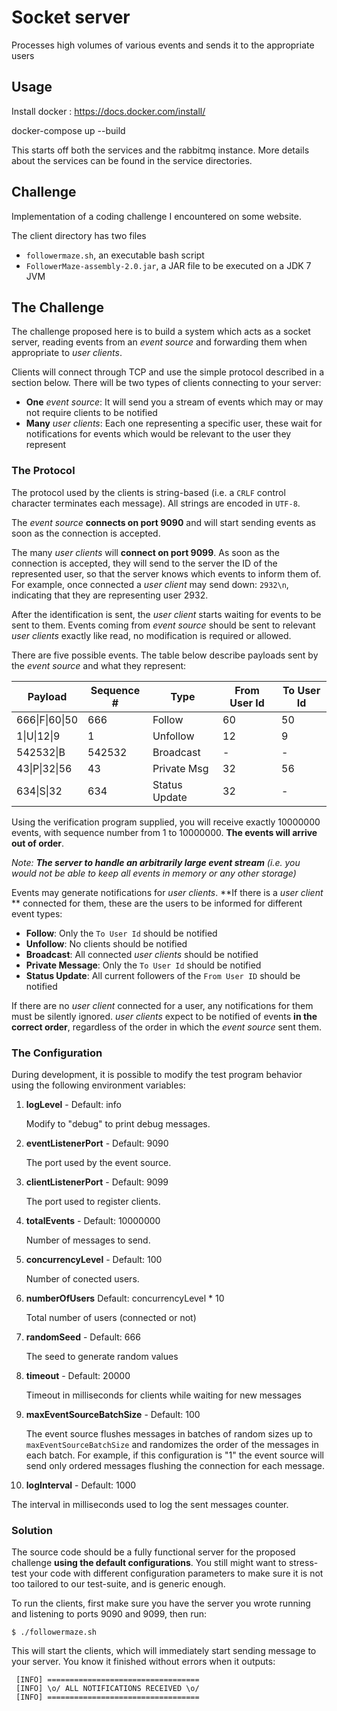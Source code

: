 # Socket server
Processes high volumes of various events and sends it to the appropriate users


## Usage
Install docker : https://docs.docker.com/install/

docker-compose up --build

This starts off both the services and the rabbitmq instance.
More details about the services can be found in the service directories.


## Challenge

Implementation of a coding challenge I encountered on some website.

The client directory has two files

* `followermaze.sh`, an executable bash script
* `FollowerMaze-assembly-2.0.jar`, a JAR file to be executed on a JDK 7 JVM

## The Challenge

The challenge proposed here is to build a system which acts as a socket
server, reading events from an _event source_ and forwarding them when
appropriate to _user clients_.

Clients will connect through TCP and use the simple protocol described in a
section below. There will be two types of clients connecting to your server:

* **One** _event source_: It will send you a
  stream of events which may or may not require clients to be notified
* **Many** _user clients_: Each one representing a specific user,
  these wait for notifications for events which would be relevant to the
  user they represent

### The Protocol

The protocol used by the clients is string-based (i.e. a `CRLF` control
character terminates each message). All strings are encoded in `UTF-8`.

The _event source_ **connects on port 9090** and will start sending
events as soon as the connection is accepted.

The many _user clients_ will **connect on port 9099**. As soon
as the connection is accepted, they will send to the server the ID of
the represented user, so that the server knows which events to
inform them of. For example, once connected a _user client_ may send down:
`2932\n`, indicating that they are representing user 2932.

After the identification is sent, the _user client_ starts waiting for
events to be sent to them. Events coming from _event source_ should be
sent to relevant _user clients_ exactly like read, no modification is
required or allowed.

There are five possible events. The table below describe payloads
sent by the _event source_ and what they represent:

| Payload        | Sequence # | Type          | From User Id | To User Id |
| -------------- | ---------- | ------------- | ------------ | ---------- |
| 666\|F\|60\|50 | 666        | Follow        | 60           | 50         |
| 1\|U\|12\|9    | 1          | Unfollow      | 12           | 9          |
| 542532\|B      | 542532     | Broadcast     | -            | -          |
| 43\|P\|32\|56  | 43         | Private Msg   | 32           | 56         |
| 634\|S\|32     | 634        | Status Update | 32           | -          |

Using the verification program supplied, you will receive exactly 10000000 events,
with sequence number from 1 to 10000000. **The events will arrive out of order**.

_Note: **The server to handle an arbitrarily large event stream**
(i.e. you would not be able to keep all events in memory or any other storage)_

Events may generate notifications for _user clients_. **If there is a
_user client_ ** connected for them, these are the users to be
informed for different event types:

* **Follow**: Only the `To User Id` should be notified
* **Unfollow**: No clients should be notified
* **Broadcast**: All connected _user clients_ should be notified
* **Private Message**: Only the `To User Id` should be notified
* **Status Update**: All current followers of the `From User ID` should be notified

If there are no _user client_ connected for a user, any notifications
for them must be silently ignored. _user clients_ expect to be notified of
events **in the correct order**, regardless of the order in which the
_event source_ sent them.

### The Configuration

During development, it is possible to modify the test program behavior using the
following environment variables:

1.  **logLevel** - Default: info

    Modify to "debug" to print debug messages.

2.  **eventListenerPort** - Default: 9090

    The port used by the event source.

3.  **clientListenerPort** - Default: 9099

    The port used to register clients.

4.  **totalEvents** - Default: 10000000

    Number of messages to send.

5.  **concurrencyLevel** - Default: 100

    Number of conected users.

6.  **numberOfUsers** Default: concurrencyLevel \* 10

    Total number of users (connected or not)

7.  **randomSeed** - Default: 666

    The seed to generate random values

8.  **timeout** - Default: 20000

    Timeout in milliseconds for clients while waiting for new messages

9.  **maxEventSourceBatchSize** - Default: 100

    The event source flushes messages in batches of random sizes up to `maxEventSourceBatchSize` and randomizes the order of
    the messages in each batch. For example, if this configuration is "1" the event source
    will send only ordered messages flushing the connection for each message.

10. **logInterval** - Default: 1000

The interval in milliseconds used to log the sent messages counter.

### Solution

The source code should be a fully functional server for the
proposed challenge **using the default configurations**. You still might want
to stress-test your code with different configuration parameters to make sure
it is not too tailored to our test-suite, and is generic enough.

To run the clients, first make sure you have the server you wrote
running and listening to ports 9090 and 9099, then run:

```
$ ./followermaze.sh
```

This will start the clients, which will immediately start sending
message to your server. You know it finished without errors when it
outputs:

```
 [INFO] ==================================
 [INFO] \o/ ALL NOTIFICATIONS RECEIVED \o/
 [INFO] ==================================
```
